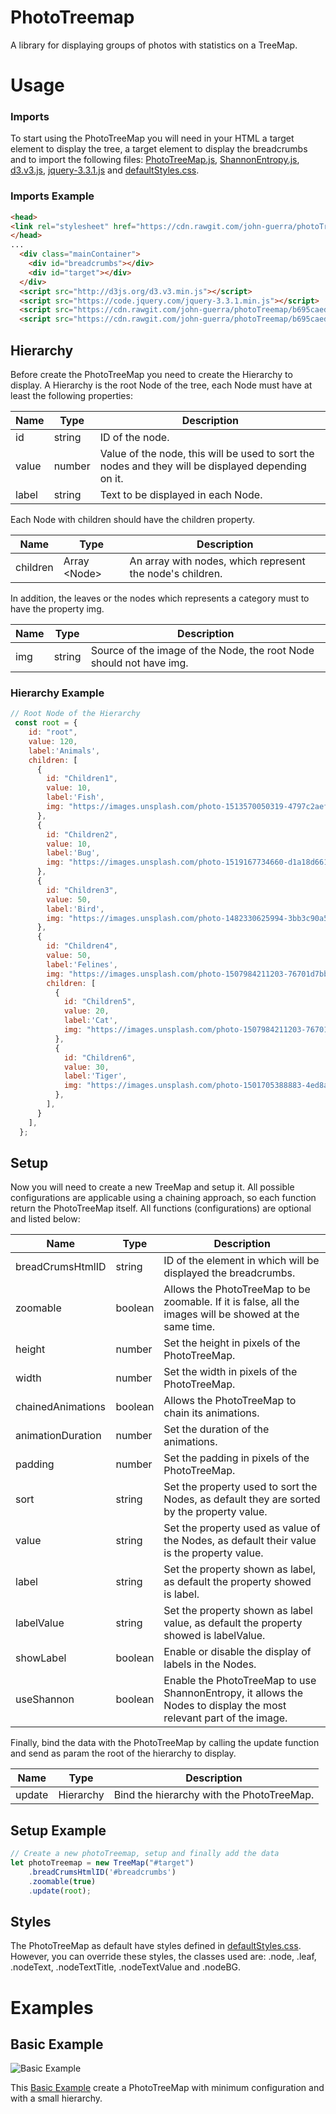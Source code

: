 # PhotoTreemap

A library for displaying groups of photos with statistics on a TreeMap.

# Usage

### Imports
To start using the PhotoTreeMap you will need in your HTML a target element to display the tree, a target element to display the breadcrumbs and to import the following files: [PhotoTreeMap.js](https://raw.githubusercontent.com/john-guerra/photoTreemap/master/source/PhotoTreeMap.js), [ShannonEntropy.js](https://raw.githubusercontent.com/john-guerra/photoTreemap/master/source/ShannonEntropy.js), [d3.v3.js](http://d3js.org/d3.v3.min.js), [jquery-3.3.1.js](https://code.jquery.com/jquery-3.3.1.min.js) and [defaultStyles.css](https://raw.githubusercontent.com/john-guerra/photoTreemap/master/source/css/defaultStyles.css).

### Imports Example

```html
<head>
<link rel="stylesheet" href="https://cdn.rawgit.com/john-guerra/photoTreemap/b695caed7b139317ae78b49feaff3ab19bb1ff47/source/css/defaultStyles.css">
</head>
...
  <div class="mainContainer">
    <div id="breadcrumbs"></div>
    <div id="target"></div>
  </div>
  <script src="http://d3js.org/d3.v3.min.js"></script>
  <script src="https://code.jquery.com/jquery-3.3.1.min.js"></script>
  <script src="https://cdn.rawgit.com/john-guerra/photoTreemap/b695caed7b139317ae78b49feaff3ab19bb1ff47/source/ShannonEntropy.js"></script>
  <script src="https://cdn.rawgit.com/john-guerra/photoTreemap/b695caed7b139317ae78b49feaff3ab19bb1ff47/source/PhotoTreeMap.js"></script>
```
## Hierarchy
Before create the PhotoTreeMap you need to create the Hierarchy to display. A Hierarchy is the root Node of the tree, each Node must have at least the following properties:

| Name                  | Type                  |  Description |
| -------------         |-------------          | -----        |
| id                    | string                | ID of the node.|
| value                 | number                | Value of the node, this will be used to sort the nodes and they will be displayed depending on it.|
| label                 | string                | Text to be displayed in each Node.|

Each Node with children should have the children property.

| Name                  | Type                  |  Description |
| -------------         |-------------          | -----        |
| children              | Array \<Node>         | An array with nodes, which represent the node's children.|

In addition, the leaves or the nodes which represents a category must to have the property img.

| Name                  | Type                  |  Description |
| -------------         |-------------          | -----        |
| img                   | string                | Source of the image of the Node, the root Node should not have img.|

### Hierarchy Example

```javascript
// Root Node of the Hierarchy
 const root = {
    id: "root",
    value: 120,
    label:'Animals',
    children: [
      {
        id: "Children1",
        value: 10,
        label:'Fish',
        img: "https://images.unsplash.com/photo-1513570050319-4797c2aef25e?ixlib=rb-0.3.5&ixid=eyJhcHBfaWQiOjEyMDd9&s=9a0e774d1c6dc64d2db999ac99fd5dd0&auto=format&fit=crop&w=1079&q=80",
      },
      {
        id: "Children2",
        value: 10,
        label:'Bug',
        img: "https://images.unsplash.com/photo-1519167734660-d1a18d66190b?ixlib=rb-0.3.5&ixid=eyJhcHBfaWQiOjEyMDd9&s=cfde3f91a1c44c82fc604ffc2bf5af19&auto=format&fit=crop&w=1049&q=80",
      },
      {
        id: "Children3",
        value: 50,
        label:'Bird',
        img: "https://images.unsplash.com/photo-1482330625994-3bb3c90a5d05?ixlib=rb-0.3.5&ixid=eyJhcHBfaWQiOjEyMDd9&s=e0ead9e00f1af258d880308b9a0af37b&auto=format&fit=crop&w=1052&q=80",
      },
      {
        id: "Children4",
        value: 50,
        label:'Felines',
        img: "https://images.unsplash.com/photo-1507984211203-76701d7bb120?ixlib=rb-0.3.5&ixid=eyJhcHBfaWQiOjEyMDd9&s=eacbf50fac29a13afba26ad7499cedee&auto=format&fit=crop&w=1052&q=80",
        children: [
          {
            id: "Children5",
            value: 20,
            label:'Cat',
            img: "https://images.unsplash.com/photo-1507984211203-76701d7bb120?ixlib=rb-0.3.5&ixid=eyJhcHBfaWQiOjEyMDd9&s=eacbf50fac29a13afba26ad7499cedee&auto=format&fit=crop&w=1052&q=80"
          },
          {
            id: "Children6",
            value: 30,
            label:'Tiger',
            img: "https://images.unsplash.com/photo-1501705388883-4ed8a543392c?ixlib=rb-0.3.5&ixid=eyJhcHBfaWQiOjEyMDd9&s=9da9e3aa07ca3d4d09a08ec168815d68&auto=format&fit=crop&w=1050&q=80"
          },
        ],
      }
    ],
  };
```
## Setup

Now you will need to create a new TreeMap and setup it. All possible configurations are applicable using a chaining approach, so each function return the PhotoTreeMap itself. All functions (configurations) are optional and listed below:

| Name                  | Type                  |  Description |
| -------------         |-------------          | -----                            |
| breadCrumsHtmlID      | string                | ID of the element in which will be displayed the breadcrumbs.|
| zoomable              | boolean               | Allows the PhotoTreeMap to be zoomable. If it is false, all the images will be showed at the same time.|
| height                | number                | Set the height in pixels of the PhotoTreeMap.|
| width                 | number                | Set the width in pixels of the PhotoTreeMap.|
| chainedAnimations     | boolean               | Allows the PhotoTreeMap to chain its animations.|
| animationDuration     | number                | Set the duration of the animations.|
| padding               | number                | Set the padding in pixels of the PhotoTreeMap.|
| sort                  | string                | Set the property used to sort the Nodes, as default they are sorted by the property value.|
| value                 | string                | Set the property used as value of the Nodes, as default their value is the property value.|
| label                 | string                | Set the property shown as label, as default the property showed is label.|
| labelValue            | string                | Set the property shown as label value, as default the property showed is labelValue.|
| showLabel             | boolean               | Enable or disable the display of labels in the Nodes.|
| useShannon            | boolean               | Enable the PhotoTreeMap to use ShannonEntropy, it allows the Nodes to display the most relevant part of the image.|

Finally, bind the data with the PhotoTreeMap by calling the update function and send as param the root of the hierarchy to display.

| Name                  | Type                  |  Description |
| -------------         |-------------          | -----        |
| update                | Hierarchy              | Bind the hierarchy with the PhotoTreeMap.|

## Setup Example

```javascript
// Create a new photoTreemap, setup and finally add the data
let photoTreemap = new TreeMap("#target")
    .breadCrumsHtmlID('#breadcrumbs')
    .zoomable(true)
    .update(root);
```

## Styles
The PhotoTreeMap as default have styles defined in [defaultStyles.css](https://raw.githubusercontent.com/john-guerra/photoTreemap/master/source/css/defaultStyles.css). However, you can override these styles, the classes used are: .node, .leaf, .nodeText, .nodeTextTitle, .nodeTextValue and .nodeBG.

# Examples
 
## Basic Example

![Basic Example](https://github.com/john-guerra/photoTreemap/blob/master/examples/demos/PTMDemoBasicExample1.gif?raw=true "PhotoTreeMap Basic Example Demo 1")

This [Basic Example](https://github.com/john-guerra/photoTreemap/tree/master/examples/basic) create a PhotoTreeMap with minimum configuration and with a small hierarchy.
